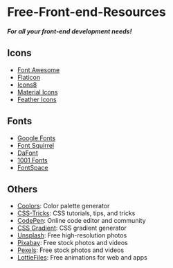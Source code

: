 # Free-Front-end-Resources 

***For all your front-end development needs!***

## Icons 

- [Font Awesome](https://fontawesome.com/)
- [Flaticon](https://www.flaticon.com/)
- [Icons8](https://icons8.com/)
- [Material Icons](https://material.io/resources/icons/)
- [Feather Icons](https://feathericons.com/) 

## Fonts
- [Google Fonts](https://fonts.google.com/)
- [Font Squirrel](https://www.fontsquirrel.com/)
- [DaFont](https://www.dafont.com/)
- [1001 Fonts](https://www.1001fonts.com/)
- [FontSpace](https://www.fontspace.com/)

## Others
- [Coolors](https://coolors.co/): Color palette generator
- [CSS-Tricks](https://css-tricks.com/): CSS tutorials, tips, and tricks
- [CodePen](https://codepen.io/): Online code editor and community
- [CSS Gradient](https://cssgradient.io/): CSS gradient generator
- [Unsplash](https://unsplash.com/): Free high-resolution photos
- [Pixabay](https://pixabay.com/): Free stock photos and videos
- [Pexels](https://www.pexels.com/): Free stock photos and videos
- [LottieFiles](https://lottiefiles.com/): Free animations for web and apps 
